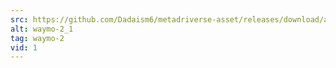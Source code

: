 ```yaml
---
src: https://github.com/Dadaism6/metadriverse-asset/releases/download/assetsv1.0.2/waymo-2_1.mp4
alt: waymo-2_1
tag: waymo-2
vid: 1
---
```

